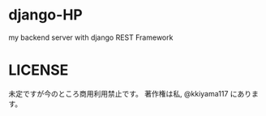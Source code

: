 # django-HP
my backend server with django REST Framework

# LICENSE
未定ですが今のところ商用利用禁止です。
著作権は私, @kkiyama117 にあります。
